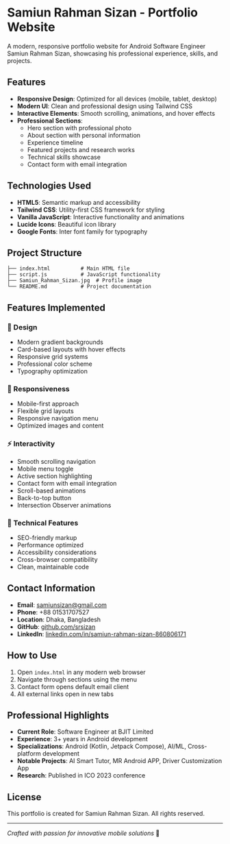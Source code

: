 # Samiun Rahman Sizan - Portfolio Website

A modern, responsive portfolio website for Android Software Engineer Samiun Rahman Sizan, showcasing his professional experience, skills, and projects.

## Features

- **Responsive Design**: Optimized for all devices (mobile, tablet, desktop)
- **Modern UI**: Clean and professional design using Tailwind CSS
- **Interactive Elements**: Smooth scrolling, animations, and hover effects
- **Professional Sections**: 
  - Hero section with professional photo
  - About section with personal information
  - Experience timeline
  - Featured projects and research works
  - Technical skills showcase
  - Contact form with email integration

## Technologies Used

- **HTML5**: Semantic markup and accessibility
- **Tailwind CSS**: Utility-first CSS framework for styling
- **Vanilla JavaScript**: Interactive functionality and animations
- **Lucide Icons**: Beautiful icon library
- **Google Fonts**: Inter font family for typography

## Project Structure

```
├── index.html          # Main HTML file
├── script.js           # JavaScript functionality
├── Samiun_Rahman_Sizan.jpg  # Profile image
└── README.md           # Project documentation
```

## Features Implemented

### 🎨 Design
- Modern gradient backgrounds
- Card-based layouts with hover effects
- Responsive grid systems
- Professional color scheme
- Typography optimization

### 📱 Responsiveness
- Mobile-first approach
- Flexible grid layouts
- Responsive navigation menu
- Optimized images and content

### ⚡ Interactivity
- Smooth scrolling navigation
- Mobile menu toggle
- Active section highlighting
- Contact form with email integration
- Scroll-based animations
- Back-to-top button
- Intersection Observer animations

### 🔧 Technical Features
- SEO-friendly markup
- Performance optimized
- Accessibility considerations
- Cross-browser compatibility
- Clean, maintainable code

## Contact Information

- **Email**: samiunsizan@gmail.com
- **Phone**: +88 01531707527
- **Location**: Dhaka, Bangladesh
- **GitHub**: [github.com/srsizan](https://github.com/srsizan)
- **LinkedIn**: [linkedin.com/in/samiun-rahman-sizan-860806171](https://linkedin.com/in/samiun-rahman-sizan-860806171)

## How to Use

1. Open `index.html` in any modern web browser
2. Navigate through sections using the menu
3. Contact form opens default email client
4. All external links open in new tabs

## Professional Highlights

- **Current Role**: Software Engineer at BJIT Limited
- **Experience**: 3+ years in Android development
- **Specializations**: Android (Kotlin, Jetpack Compose), AI/ML, Cross-platform development
- **Notable Projects**: AI Smart Tutor, MR Android APP, Driver Customization App
- **Research**: Published in ICO 2023 conference

## License

This portfolio is created for Samiun Rahman Sizan. All rights reserved.

---

*Crafted with passion for innovative mobile solutions* 🚀
